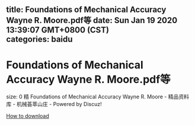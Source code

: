 
title: Foundations of Mechanical Accuracy Wayne R. Moore.pdf等
date: Sun Jan 19 2020 13:39:07 GMT+0800 (CST)    
categories: baidu
---

# Foundations of Mechanical Accuracy Wayne R. Moore.pdf等
size: 0
 精 Foundations of Mechanical Accuracy Wayne R. Moore - 精品资料库 - 机械荟萃山庄 - Powered by Discuz!
 

[How to download](https://bpcam.bemobtrk.com/go/2ceec3aa-1ca2-46d6-b9ff-aaa5c184517c?jno=986)